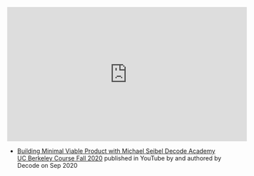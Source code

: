 <iframe width="560" height="315" src="https://www.youtube.com/embed/m4isFputh68" title="YouTube video player" frameborder="0" allow="accelerometer; autoplay; clipboard-write; encrypted-media; gyroscope; picture-in-picture; web-share" allowfullscreen></iframe>

- [Building Minimal Viable Product with Michael Seibel  Decode Academy UC Berkeley Course Fall 2020](https://www.youtube.com/watch?v=m4isFputh68) published in YouTube by  and authored by Decode on Sep 2020


